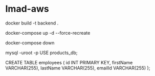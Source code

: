 # Imad-aws
docker build -t backend .

docker-compose up -d --force-recreate

docker-compose down


mysql -uroot -p
USE products_db;

CREATE TABLE employees (
    id INT PRIMARY KEY,
    firstName VARCHAR(255),
    lastName VARCHAR(255),
    emailId VARCHAR(255)
);

